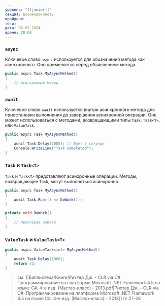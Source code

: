 ```yaml
---
уровень: "[[junior]]"
секция: aссинхронность
пройдено: 
теги: 
дата: 02-05-2024
время: 20:08
---
```


### `async`

Ключевое слово `async` используется для обозначения метода как асинхронного. Оно применяется перед объявлением метода.

```c#
public async Task MyAsyncMethod()
{
    // Асинхронный метод
}
```

### `await`

Ключевое слово `await` используется внутри асинхронного метода для приостановки выполнения до завершения асинхронной операции. Оно может использоваться с методами, возвращающими типы `Task`, `Task<T>`, или `ValueTask`.

```c#
public async Task MyAsyncMethod()
{
    await Task.Delay(1000); // Ждет 1 секунду
    Console.WriteLine("Task completed");
}
```

### `Task` и `Task<T>`

`Task` и `Task<T>` представляют асинхронные операции. Методы, возвращающие `Task`, могут выполняться асинхронно.

```c#
public async Task MyAsyncMethod()
{
    await Task.Run(() => DoWork());
}

private void DoWork()
{
    // Некоторая работа
}
```

### `ValueTask` и `ValueTask<T>`

```c#
public async ValueTask<int> MyAsyncMethod()
{
    await Task.Delay(1000);
    return 42;
}
```

> см. [[Библиотека/Книги/Рихтер Дж. - CLR via C#. Программирование на платформе Microsoft .NET Framework 4.5 на языке C#. 4-е изд. (Мастер-класс) - 2013.pdf|Рихтер Дж. - CLR via C#. Программирование на платформе Microsoft .NET Framework 4.5 на языке C#. 4-е изд. (Мастер-класс) - 2013]] гл.27-28